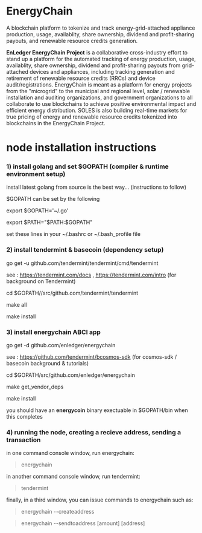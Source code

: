 # EnergyChain

A blockchain platform to tokenize and track energy-grid-attached appliance production, usage, availablity,
share ownership, dividend and profit-sharing payouts, and renewable resource credits generation.

<b>EnLedger EnergyChain Project</b> is a collaborative cross-industry effort to stand up a platform for the
automated tracking of energy production, usage, availablity, share ownership, dividend and profit-sharing
payouts from grid-attached devices and appliances, including tracking generation and retirement of renewable
resource credits (RRCs) and device audit/registrations. EnergyChain is meant as a platform for energy projects
from the "microgrid" to the municipal and regional level, solar / renewable installation and auditing organizations,
and government organizations to all collaborate to use blockchains to achieve positive environmental impact and
efficient energy distribution. SOLES is also building real-time markets for true pricing of energy and renewable
resource credits tokenized into blockchains in the EnergyChain Project.

# node installation instructions

### 1) install golang and set $GOPATH (compiler & runtime environment setup)

install latest golang from source is the best way... (instructions to follow)

$GOPATH can be set by the following

export $GOPATH='~/.go'

export $PATH="$PATH:$GOPATH"

set these lines in your ~/.bashrc or ~/.bash_profile file

### 2) install tendermint & basecoin (dependency setup)

go get -u github.com/tendermint/tendermint/cmd/tendermint

see : https://tendermint.com/docs , https://tendermint.com/intro   (for background on Tendermint)

cd $GOPATH//src/github.com/tendermint/tendermint

make all

make install

### 3) install energychain ABCI app

go get -d github.com/enledger/energychain

see : https://github.com/tendermint/bcosmos-sdk (for cosmos-sdk / basecoin background & tutorials)

cd $GOPATH/src/github.com/enledger/energychain

make get_vendor_deps

make install

you should have an <b>energycoin</b> binary exectuable in $GOPATH/bin when this completes

### 4) running the node, creating a recieve address, sending a transaction

in one command console window, run energychain:

> energychain

in another command console window, run tendermint:

> tendermint

finally, in a third window, you can issue commands to energychain such as:

> energychain --createaddress

> energychain --sendtoaddress [amount] [address]











